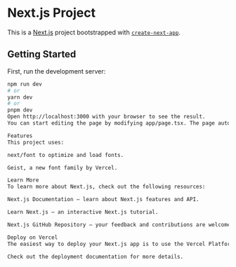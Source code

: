 # Next.js Project

This is a [Next.js](https://nextjs.org) project bootstrapped with [`create-next-app`](https://nextjs.org/docs/app/api-reference/cli/create-next-app).

## Getting Started

First, run the development server:

```bash
npm run dev
# or
yarn dev
# or
pnpm dev
Open http://localhost:3000 with your browser to see the result.
You can start editing the page by modifying app/page.tsx. The page auto-updates as you edit the file.

Features
This project uses:

next/font to optimize and load fonts.

Geist, a new font family by Vercel.

Learn More
To learn more about Next.js, check out the following resources:

Next.js Documentation – learn about Next.js features and API.

Learn Next.js – an interactive Next.js tutorial.

Next.js GitHub Repository – your feedback and contributions are welcome!

Deploy on Vercel
The easiest way to deploy your Next.js app is to use the Vercel Platform from the creators of Next.js.

Check out the deployment documentation for more details.
